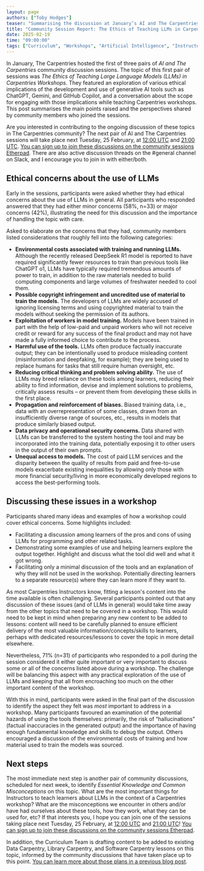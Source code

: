 ```yaml
---
layout: page
authors: ["Toby Hodges"]
teaser: "Summarising the discussion at January’s AI and The Carpentries community discussions."
title: "Community Session Report: The Ethics of Teaching LLMs in Carpentries Workshops"
date: 2025-02-19
time: "09:00:00"
tags: ["Curriculum", "Workshops", "Artificial Intelligence", "Instructors", "Community", "Community Discussions"]
---
```


In January, The Carpentries hosted the first of three pairs of *AI and The Carpentries* community discussion sessions. The topic of this first pair of sessions was *The Ethics of Teaching Large Language Models (LLMs) in Carpentries Workshops*. They featured an exploration of various ethical implications of the development and use of generative AI tools such as ChatGPT, Gemini, and GitHub Copilot, and a conversation about the scope for engaging with those implications while teaching Carpentries workshops. This post summarises the main points raised and the perspectives shared by community members who joined the sessions.

Are you interested in contributing to the ongoing discussion of these topics in The Carpentries community? The next pair of AI and The Carpentries sessions will take place next Tuesday, 25 February, at [12:00 UTC](https://www.timeanddate.com/worldclock/fixedtime.html?msg=Carpentries+Community+Discussion&iso=20250225T1200) and [21:00 UTC](https://www.timeanddate.com/worldclock/fixedtime.html?msg=Carpentries+Community+Discussion&iso=20250225T2100). [You can sign up to join these discussions on the community sessions Etherpad](https://pad.carpentries.org/community-sessions-2025). There are also active discussion threads on the #general channel on Slack, and I encourage you to join in with either/both.


## Ethical concerns about the use of LLMs

Early in the sessions, participants were asked whether they had ethical concerns about the use of LLMs in general. All participants who responded answered that they had either minor concerns (58%, n=33) or major concerns (42%), illustrating the need for this discussion and the importance of handling the topic with care.

Asked to elaborate on the concerns that they had, community members listed considerations that roughly fell into the following categories:



* **Environmental costs associated with training and running LLMs.** Although the recently released DeepSeek R1 model is reported to have required significantly fewer resources to train than previous tools like ChatGPT o1, LLMs have typically required tremendous amounts of power to train, in addition to the raw materials needed to build computing components and large volumes of freshwater needed to cool them.
* **Possible copyright infringement and uncredited use of material to train the models.** The developers of LLMs are widely accused of ignoring licensing terms and using copyrighted material to train the models without seeking the permission of its authors.
* **Exploitation of workers in model training.** Models have been trained in part with the help of low-paid and unpaid workers who will not receive credit or reward for any success of the final product and may not have made a fully informed choice to contribute to the process.
* **Harmful use of the tools.** LLMs often produce factually inaccurate output; they can be intentionally used to produce misleading content (misinformation and deepfaking, for example); they are being used to replace humans for tasks that still require human oversight, etc.
* **Reducing critical thinking and problem solving ability.** The use of LLMs may breed reliance on these tools among learners, reducing their ability to find information, devise and implement solutions to problems, critically assess results – or prevent them from developing these skills in the first place.
* **Propagation and reinforcement of biases.** Biased training data, i.e., data with an overrepresentation of some classes, drawn from an insufficiently diverse range of sources, etc., results in models that produce similarly biased output. 
* **Data privacy and operational security concerns.** Data shared with LLMs can be transferred to the system hosting the tool and may be incorporated into the training data, potentially exposing it to other users in the output of their own prompts.
* **Unequal access to models.** The cost of paid LLM services and the disparity between the quality of results from paid and free-to-use models exacerbate existing inequalities by allowing only those with more financial security/living in more economically developed regions to access the best-performing tools. 


## Discussing these issues in a workshop

Participants shared many ideas and examples of how a workshop could cover ethical concerns. Some highlights included:



* Facilitating a discussion among learners of the pros and cons of using LLMs for programming and other related tasks.
* Demonstrating some examples of use and helping learners explore the output together. Highlight and discuss what the tool did well and what it got wrong.
* Facilitating only a minimal discussion of the tools and an explanation of why they will not be used in the workshop. Potentially directing learners to a separate resource(s) where they can learn more if they want to.

As most Carpentries Instructors know, fitting a lesson's content into the time available is often challenging. Several participants pointed out that any discussion of these issues (and of LLMs in general) would take time away from the other topics that need to be covered in a workshop. This would need to be kept in mind when preparing any new content to be added to lessons: content will need to be carefully planned to ensure efficient delivery of the most valuable information/concepts/skills to learners, perhaps with dedicated resources/lessons to cover the topic in more detail elsewhere.

Nevertheless, 71% (n=31) of participants who responded to a poll during the session considered it either quite important or very important to discuss some or all of the concerns listed above during a workshop. The challenge will be balancing this aspect with any practical exploration of the use of LLMs and keeping that all from encroaching too much on the other important content of the workshop.

With this in mind, participants were asked in the final part of the discussion to identify the aspect they felt was *most* important to address in a workshop. Many participants favoured an examination of the potential hazards of using the tools themselves: primarily, the risk of “hallucinations” (factual inaccuracies in the generated output) and the importance of having enough fundamental knowledge and skills to debug the output. Others encouraged a discussion of the environmental costs of training and how material used to train the models was sourced.


## Next steps 

The most immediate next step is another pair of community discussions, scheduled for next week, to identify *Essential Knowledge and Common Misconceptions* on this topic. What are the most important things for Instructors to teach learners about LLMs in the context of a Carpentries workshop? What are the misconceptions we encounter in others and/or have had ourselves about these tools, how they work, what they can be used for, etc? If that interests you, I hope you can join one of the sessions taking place next Tuesday, 25 February, at [12:00 UTC](https://www.timeanddate.com/worldclock/fixedtime.html?msg=Carpentries+Community+Discussion&iso=20250225T1200) and [21:00 UTC](https://www.timeanddate.com/worldclock/fixedtime.html?msg=Carpentries+Community+Discussion&iso=20250225T2100)! [You can sign up to join these discussions on the community sessions Etherpad](https://pad.carpentries.org/community-sessions-2025).


In addition, the Curriculum Team is drafting content to be added to existing Data Carpentry, Library Carpentry, and Software Carpentry lessons on this topic, informed by the community discussions that have taken place up to this point. [You can learn more about those plans in a previous blog post](/blog/2025/01/teaching-llms-next-steps/).
